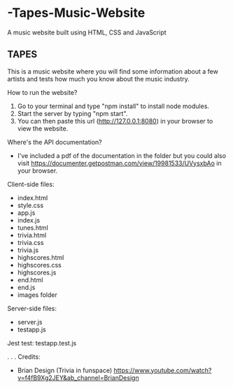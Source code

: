 # -Tapes-Music-Website
A music website built using HTML, CSS and JavaScript

TAPES
------
This is a music website where you will find some information about a few artists and tests how much you know about the music industry.


How to run the website?
1. Go to your terminal and type "npm install" to install node modules.
2. Start the server by typing "npm start".
3. You can then paste this url (http://127.0.0.1:8080) in your browser to view the website.

Where's the API documentation?
-  I've included a pdf of the documentation in the folder but you could also visit https://documenter.getpostman.com/view/19981533/UVysxbAo in your browser.

Client-side files:
-  index.html
-  style.css
-  app.js
-  index.js
-  tunes.html
-  trivia.html
-  trivia.css
-  trivia.js
-  highscores.html
-  highscores.css
-  highscores.js
- end.html
- end.js
-  images folder

Server-side files:
-  server.js
-  testapp.js

Jest test: testapp.test.js

  .
  .
  .
Credits:
-  Brian Design (Trivia in funspace)
  https://www.youtube.com/watch?v=f4fB9Xg2JEY&ab_channel=BrianDesign
